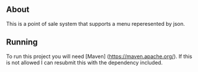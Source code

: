 ## About

This is a point of sale system that supports a menu reperesented by json.

## Running

To run this project you will need [Maven] (https://maven.apache.org/). If this is not allowed I can resubmit this with the dependency included.